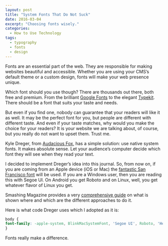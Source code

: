 ```yaml
---
layout: post
title: "System Fonts That Do Not Suck"
date: 2016-03-04
excerpt: "Choosing fonts wisely."
categories:
  - How to Use Technology
tags:
  - typography
  - fonts
  - design
---
```


Fonts are an essential part of the web. They are responsible for making websites beautiful and accessible. Whether you are using your CMS’s default theme or a custom design, fonts will make your web presence unique.

Which font should you use though? There are thousands out there, both free and premium. From the brilliant [Google Fonts](https://www.google.com/fonts) to the elegant [Typekit](https://typekit.com). There should be a font that suits your taste and needs.

But even if you find one, nobody can guarantee that your readers will like it as well. It may be the perfect font for you, but people are different with different taste. And even if your taste matches, why would you make the choice for your readers? It is your website we are talking about, of course, but you really do not want to upset them. Trust me.

Kyle Dreger, from [Audacious Fox](http://audaciousfox.com), has a simple solution: use native system fonts.  It makes absolute sense. Let your audience’s computer decide which font they will see when they read your text.

I decided to implement Dreger’s idea into this journal. So, from now on, if you are coming from an Apple device (iOS or Mac) the [fantastic San Francisco font](/thoughts-on-el-capitan) will be used. If you are a Windows user, then you are reading this with Segoe UI. On Android you get Roboto and on Linux, well, you get whatever flavor of Linux you get.

<i class="fa fa-lightbulb-o"></i> Smashing Magazine provides a very <a href="https://www.smashingmagazine.com/2015/11/using-system-ui-fonts-practical-guide/#details-of-approach-b">comprehensive guide</a> on what is shown where and which are the different approaches to do it.

Here is what code Dreger uses which I adopted as it is:

```CSS
body {
font-family: -apple-system, BlinkMacSystemFont, 'Segoe UI', Roboto, 'Helvetica Neue', Helvetica, sans-serif;
}
```

Fonts really make a difference.
